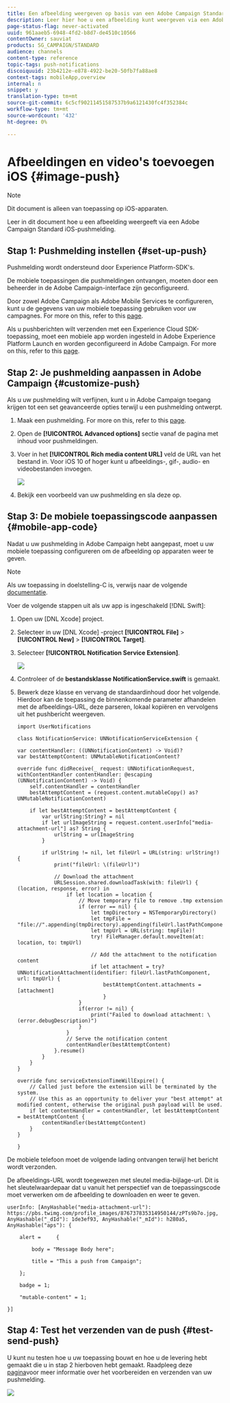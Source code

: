 ```yaml
---
title: Een afbeelding weergeven op basis van een Adobe Campaign Standard-pushmelding
description: Leer hier hoe u een afbeelding kunt weergeven via een Adobe Campaign-pushmelding op een iOS-apparaat.
page-status-flag: never-activated
uuid: 961aaeb5-6948-4fd2-b8d7-de4510c10566
contentOwner: sauviat
products: SG_CAMPAIGN/STANDARD
audience: channels
content-type: reference
topic-tags: push-notifications
discoiquuid: 23b4212e-e878-4922-be20-50fb7fa88ae8
context-tags: mobileApp,overview
internal: n
snippet: y
translation-type: tm+mt
source-git-commit: 6c5cf90211451587537b9a6121430fc4f352384c
workflow-type: tm+mt
source-wordcount: '432'
ht-degree: 0%

---
```



# Afbeeldingen en video&#39;s toevoegen iOS {#image-push}

>[!NOTE]
>
>Dit document is alleen van toepassing op iOS-apparaten.

Leer in dit document hoe u een afbeelding weergeeft via een Adobe Campaign Standard iOS-pushmelding.

## Stap 1: Pushmelding instellen {#set-up-push}

Pushmelding wordt ondersteund door Experience Platform-SDK&#39;s.

De mobiele toepassingen die pushmeldingen ontvangen, moeten door een beheerder in de Adobe Campaign-interface zijn geconfigureerd.

Door zowel Adobe Campaign als Adobe Mobile Services te configureren, kunt u de gegevens van uw mobiele toepassing gebruiken voor uw campagnes. For more on this, refer to this [page](https://helpx.adobe.com/campaign/kb/configuring-app-sdk.html).

Als u pushberichten wilt verzenden met een Experience Cloud SDK-toepassing, moet een mobiele app worden ingesteld in Adobe Experience Platform Launch en worden geconfigureerd in Adobe Campaign. For more on this, refer to this [page](https://helpx.adobe.com/campaign/kb/configuring-app-sdk.html#ChannelspecificapplicationconfigurationinAdobeCampaign).

## Stap 2: Je pushmelding aanpassen in Adobe Campaign {#customize-push}

Als u uw pushmelding wilt verfijnen, kunt u in Adobe Campaign toegang krijgen tot een set geavanceerde opties terwijl u een pushmelding ontwerpt.

1. Maak een pushmelding. For more on this, refer to this [page](../../channels/using/preparing-and-sending-a-push-notification.md).

1. Open de **[!UICONTROL Advanced options]** sectie vanaf de pagina met inhoud voor pushmeldingen.

1. Voer in het **[!UICONTROL Rich media content URL]** veld de URL van het bestand in.
Voor iOS 10 of hoger kunt u afbeeldings-, gif-, audio- en videobestanden invoegen.

   ![](assets/push_notif_advanced_6.png)

1. Bekijk een voorbeeld van uw pushmelding en sla deze op.

## Stap 3: De mobiele toepassingscode aanpassen {#mobile-app-code}

Nadat u uw pushmelding in Adobe Campaign hebt aangepast, moet u uw mobiele toepassing configureren om de afbeelding op apparaten weer te geven.

>[!NOTE]
>
>Als uw toepassing in doelstelling-C is, verwijs naar de volgende [documentatie](https://docs.adobe.com/content/help/en/mobile-services/ios/messaging-ios/push-messaging/c-set-up-rich-push-notif-ios.html).

Voer de volgende stappen uit als uw app is ingeschakeld [!DNL Swift]:

1. Open uw [DNL Xcode] project.

1. Selecteer in uw [DNL Xcode] -project **[!UICONTROL File]** > **[!UICONTROL New]** > **[!UICONTROL Target]**.

1. Selecteer **[!UICONTROL Notification Service Extension]**.

   ![](assets/push_notif_advanced_12.png)

1. Controleer of de **bestandsklasse NotificationService.swift** is gemaakt.

1. Bewerk deze klasse en vervang de standaardinhoud door het volgende.
Hierdoor kan de toepassing de binnenkomende parameter afhandelen met de afbeeldings-URL, deze parseren, lokaal kopiëren en vervolgens uit het pushbericht weergeven.

   ```
   import UserNotifications
   
   class NotificationService: UNNotificationServiceExtension {
   
   var contentHandler: ((UNNotificationContent) -> Void)?
   var bestAttemptContent: UNMutableNotificationContent?
   
   override func didReceive(_ request: UNNotificationRequest, withContentHandler contentHandler: @escaping (UNNotificationContent) -> Void) {
       self.contentHandler = contentHandler
       bestAttemptContent = (request.content.mutableCopy() as? UNMutableNotificationContent)
   
       if let bestAttemptContent = bestAttemptContent {
           var urlString:String? = nil
           if let urlImageString = request.content.userInfo["media-attachment-url"] as? String {
               urlString = urlImageString
           }
   
           if urlString != nil, let fileUrl = URL(string: urlString!) {
               print("fileUrl: \(fileUrl)")
   
               // Download the attachment
               URLSession.shared.downloadTask(with: fileUrl) { (location, response, error) in
                   if let location = location {
                       // Move temporary file to remove .tmp extension
                       if (error == nil) {
                           let tmpDirectory = NSTemporaryDirectory()
                           let tmpFile = "file://".appending(tmpDirectory).appending(fileUrl.lastPathComponent)
                           let tmpUrl = URL(string: tmpFile)!
                           try! FileManager.default.moveItem(at: location, to: tmpUrl)
   
                           // Add the attachment to the notification content
                           if let attachment = try? UNNotificationAttachment(identifier: fileUrl.lastPathComponent, url: tmpUrl) {
                               bestAttemptContent.attachments = [attachment]
                               }
                       }
                       if(error != nil) {
                           print("Failed to download attachment: \(error.debugDescription)")
                       }
                   }
                   // Serve the notification content
                   contentHandler(bestAttemptContent)
               }.resume()
           }
       }
   }
   
   override func serviceExtensionTimeWillExpire() {
       // Called just before the extension will be terminated by the system.
       // Use this as an opportunity to deliver your "best attempt" at modified content, otherwise the original push payload will be used.
       if let contentHandler = contentHandler, let bestAttemptContent = bestAttemptContent {
           contentHandler(bestAttemptContent)
       }
   }
   
   }
   ```

De mobiele telefoon moet de volgende lading ontvangen terwijl het bericht wordt verzonden.

De afbeeldings-URL wordt toegewezen met sleutel media-bijlage-url. Dit is het sleutelwaardepaar dat u vanuit het perspectief van de toepassingscode moet verwerken om de afbeelding te downloaden en weer te geven.

```
userInfo: [AnyHashable("media-attachment-url"): https://pbs.twimg.com/profile_images/876737835314950144/zPTs9b7o.jpg, AnyHashable("_dId"): 1de3ef93, AnyHashable("_mId"): h280a5, AnyHashable("aps"): {
 
    alert =     {
 
        body = "Message Body here";
 
        title = "This a push from Campaign";
 
    };
 
    badge = 1;
 
    "mutable-content" = 1;
 
}]
```

## Stap 4: Test het verzenden van de push {#test-send-push}

U kunt nu testen hoe u uw toepassing bouwt en hoe u de levering hebt gemaakt die u in stap 2 hierboven hebt gemaakt. Raadpleeg deze [pagina](../../channels/using/preparing-and-sending-a-push-notification.md)voor meer informatie over het voorbereiden en verzenden van uw pushmelding.

![](assets/push_notif_advanced_34.png)

